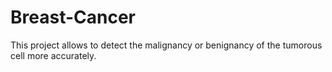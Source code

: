 # Breast-Cancer
This project allows to detect the malignancy or benignancy of the tumorous cell more accurately.
